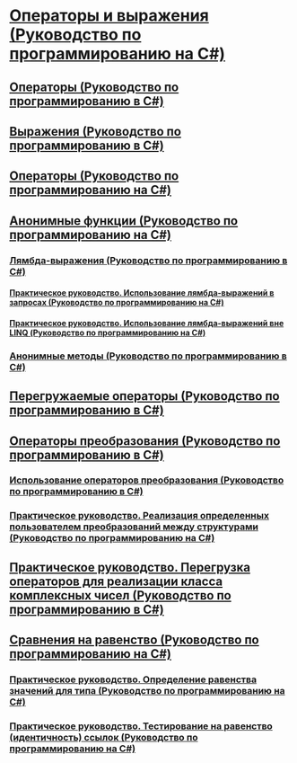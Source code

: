 # [Операторы и выражения (Руководство по программированию на C#)](index.md)
## [Операторы (Руководство по программированию в C#)](statements.md)
## [Выражения (Руководство по программированию в C#)](expressions.md)
## [Операторы (Руководство по программированию на C#)](operators.md)
## [Анонимные функции (Руководство по программированию на C#)](anonymous-functions.md)
### [Лямбда-выражения (Руководство по программированию в C#)](lambda-expressions.md)
#### [Практическое руководство. Использование лямбда-выражений в запросах (Руководство по программированию на C#)](how-to-use-lambda-expressions-in-a-query.md)
#### [Практическое руководство. Использование лямбда-выражений вне LINQ (Руководство по программированию на C#)](how-to-use-lambda-expressions-outside-linq.md)
### [Анонимные методы (Руководство по программированию в C#)](anonymous-methods.md)
## [Перегружаемые операторы (Руководство по программированию в C#)](overloadable-operators.md)
## [Операторы преобразования (Руководство по программированию в C#)](conversion-operators.md)
### [Использование операторов преобразования (Руководство по программированию в C#)](using-conversion-operators.md)
### [Практическое руководство. Реализация определенных пользователем преобразований между структурами (Руководство по программированию на C#)](how-to-implement-user-defined-conversions-between-structs.md)
## [Практическое руководство. Перегрузка операторов для реализации класса комплексных чисел (Руководство по программированию в C#)](how-to-use-operator-overloading-to-create-a-complex-number-class.md)
## [Сравнения на равенство (Руководство по программированию на C#)](equality-comparisons.md)
### [Практическое руководство. Определение равенства значений для типа (Руководство по программированию на C#)](how-to-define-value-equality-for-a-type.md)
### [Практическое руководство. Тестирование на равенство (идентичность) ссылок (Руководство по программированию на C#)](how-to-test-for-reference-equality-identity.md)
